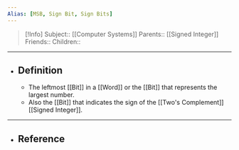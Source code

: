 ```yaml
---
Alias: [MSB, Sign Bit, Sign Bits]
---
```

> [!Info]
> Subject:: [[Computer Systems]]
> Parents:: [[Signed Integer]]
> Friends:: 
> Children:: 
---
- ## Definition
	- The leftmost [[Bit]] in a [[Word]] or the [[Bit]] that represents the largest number.
	- Also the [[Bit]] that indicates the sign of the [[Two's Complement]] [[Signed Integer]].
---
- ## Reference